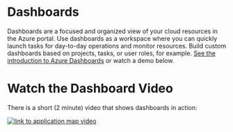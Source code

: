 # Dashboards

Dashboards are a focused and organized view of your cloud resources in the Azure portal. Use dashboards as a workspace where you can quickly launch tasks for day-to-day operations and monitor resources. Build custom dashboards based on projects, tasks, or user roles, for example. [See the introduction to Azure Dashboards](https://docs.microsoft.com/en-us/azure/azure-monitor/learn/tutorial-app-dashboards) or watch a demo below.

# Watch the Dashboard Video

There is a short (2 minute) video that shows dashboards in action:

[![link to application map video](../images/dashboard-demo.jpg)](https://hercheracles29790.blob.core.windows.net/media/Heracles-Demos-Dashboard.mp4)

